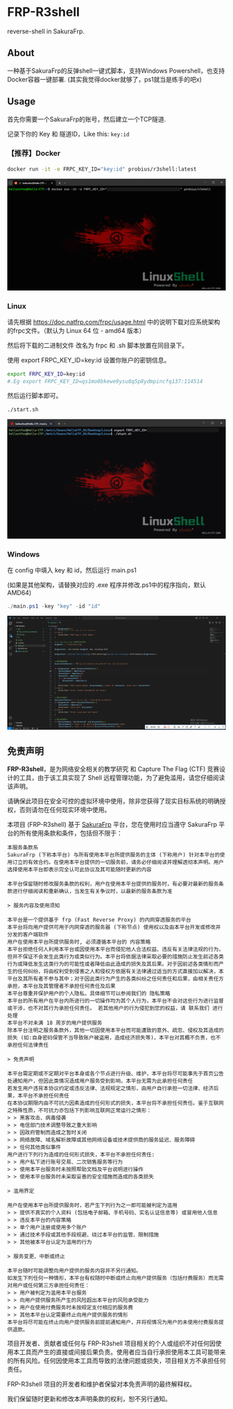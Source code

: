 # FRP-R3shell
reverse-shell in SakuraFrp.

## About
一种基于SakuraFrp的反弹shell一键式脚本，支持Windows Powershell，也支持Docker容器一键部署.
(其实我觉得docker就够了，ps1就当是练手的吧x)

## Usage
首先你需要一个SakuraFrp的账号，然后建立一个TCP隧道.

记录下你的 Key 和 隧道ID，Like this: `key:id`

### 【推荐】Docker

```bash
docker run -it -e FRPC_KEY_ID="key:id" probius/r3shell:latest
```

![Demo](./Docker/Demo.gif)

### Linux

请先根据 https://doc.natfrp.com/frpc/usage.html 中的说明下载对应系统架构的frpc文件。（默认为 Linux 64 位 - amd64 版本）

然后将下载的二进制文件 改名为 frpc 和 .sh 脚本放置在同目录下。

使用 export FRPC_KEY_ID=key:id 设置你账户的密钥信息。

```bash
export FRPC_KEY_ID=key:id
#.Eg export FRPC_KEY_ID=qs1mo0bkewe9ysu8q5p8ydmpincfq137:114514
```

然后运行脚本即可。

```bash
./start.sh
```

![Demo_Linux](./Linux/Demo_Linux.gif)

### Windows

在 config 中填入 key 和 id，然后运行 main.ps1

(如果是其他架构，请替换对应的 .exe 程序并修改.ps1中的程序指向，默认AMD64)

```powershell
./main.ps1 -key "key" -id "id"
```

![ps1_demo](./Windows/ps1_demo.gif)

## 免责声明

**FRP-R3shell**，是为网络安全相关的教学研究 和 Capture The Flag (CTF) 竞赛设计的工具，由于该工具实现了 Shell 远程管理功能，为了避免滥用，请您仔细阅读该声明。

请确保此项目在安全可控的虚拟环境中使用，除非您获得了现实目标系统的明确授权，否则请勿在任何现实环境中使用。

本项目 (FRP-R3shell) 基于 [SakuraFrp](https://www.natfrp.com/) 平台，您在使用时应当遵守 SakuraFrp 平台的所有使用条款和条件，包括但不限于：

```
本服务条款系 
SakuraFrp (下称本平台) 与所有使用本平台所提供服务的主体 (下称用户) 针对本平台的使用订立的有效合约。在使用本平台提供的一切服务前，请务必仔细阅读并理解透彻本声明。用户选择使用本平台即表示完全认可此协议及其可能随时更新的内容

本平台保留随时修改服务条款的权利，用户在使用本平台提供的服务时，有必要对最新的服务条款进行仔细阅读和重新确认，当发生有关争议时，以最新的服务条款为准

> 服务内容及使用须知

本平台是一个提供基于 frp (Fast Reverse Proxy) 的内网穿透服务的平台
本平台将向用户提供可用于内网穿透的服务器 (下称节点) 使用权以及由本平台开发或修改并分发的客户端软件
用户在使用本平台所提供服务时, 必须遵循本平台的 内容策略
本平台拒绝任何人利用本平台或因使用本平台而侵犯他人合法权益、违反有关法律法规的行为，但并不保证不会发生此类行为或类似行为。本平台将依据法律采取必要的措施防止发生前述各类行为或降低发生这类行为的可能性或者降低由此造成的损失及其后果。对于因前述各类情形而产生的任何纠纷，将由权利受到侵害之人和侵权方依据有关法律通过适当的方式直接加以解决，本平台及其所有者不参与其中；对于因此类行为产生的各类纠纷之任何责任和后果，由相关责任方承担，本平台及其管理者不承担任何责任及后果
本平台尊重并保护用户的个人隐私，具体细节可以参阅我们的 隐私策略
本平台的所有用户在平台内所进行的一切操作均为其个人行为，本平台不会对这些行为进行监督或干涉，也不对其行为承担任何责任。 若其他用户的行为侵犯到您的权益，请 联系我们 进行处理
本平台不对未满 18 周岁的用户提供服务
除本平台注明之服务条款外，其他一切因使用本平台而可能遭致的意外、疏忽、侵权及其造成的损失 (如:自身密码保管不当导致账户被盗用，造成经济损失等)，本平台对其概不负责，也不承担任何法律责任

> 免责声明

本平台需定期或不定期对平台本身或各个节点进行升级、维护，本平台将尽可能事先于首页公告处通知用户，但因此类情况造成用户服务受到影响，本平台无需为此承担任何责任
若发生用户违背本协议约定或违反法律、法规规定之情形，由用户自行承担一切法律、经济后果，本平台不承担任何责任
在本协议期限内由不可抗力因素造成的任何形式的损失，本平台将不承担任何责任。鉴于互联网之特殊性质，不可抗力亦包括下列影响互联网正常运行之情形：
> > 黑客攻击、病毒侵袭
> > 电信部门技术调整导致之重大影响
> > 因政府管制而造成之暂时关闭
> > 网络故障、域名解析故障或其他网络设备或技术提供商的服务延迟、服务障碍
> > 任何其他类似事件
用户进行下列行为造成的任何形式损失，本平台不承担任何责任:
> > 用户私下进行账号交易、二次销售服务等行为
> > 使用本平台服务时未按照帮助文档及平台说明进行操作
> > 使用本平台服务时未采取妥善的安全措施而造成的各类损失

> 滥用界定

用户在使用本平台所提供服务时，若产生下列行为之一即可能被判定为滥用
> > 提供不真实的个人资料 (包括电子邮箱、手机号码、实名认证信息等) 或冒用他人信息
> > 违反本平台的内容策略
> > 单个用户注册或使用多个账户
> > 通过技术手段或其他手段规避、绕过本平台的监管、限制措施
> > 其他被本平台认定为滥用的行为

> 服务变更、中断或终止

本平台随时可能调整向用户提供的服务内容并不另行通知。
如发生下列任何一种情形，本平台有权随时中断或终止向用户提供服务（包括付费服务）而无需对用户或任何第三方承担任何责任：
> > 用户被判定为滥用本平台服务
> > 向用户提供服务所产生的风险超出本平台的风险承受能力
> > 用户在使用付费服务时未按规定支付相应的服务费
> > 其他本平台认定需要终止向用户提供服务的情形
本平台将尽可能在终止向用户提供服务前提前通知用户，并将视情况为用户的未使用付费服务提供退款。
```

项目开发者、贡献者或任何与 FRP-R3shell 项目相关的个人或组织不对任何因使用本工具而产生的直接或间接后果负责。使用者应当自行承担使用本工具可能带来的所有风险。任何因使用本工具而导致的法律问题或损失，项目相关方不承担任何责任。

FRP-R3shell 项目的开发者和维护者保留对本免责声明的最终解释权。

我们保留随时更新和修改本声明条款的权利，恕不另行通知。
